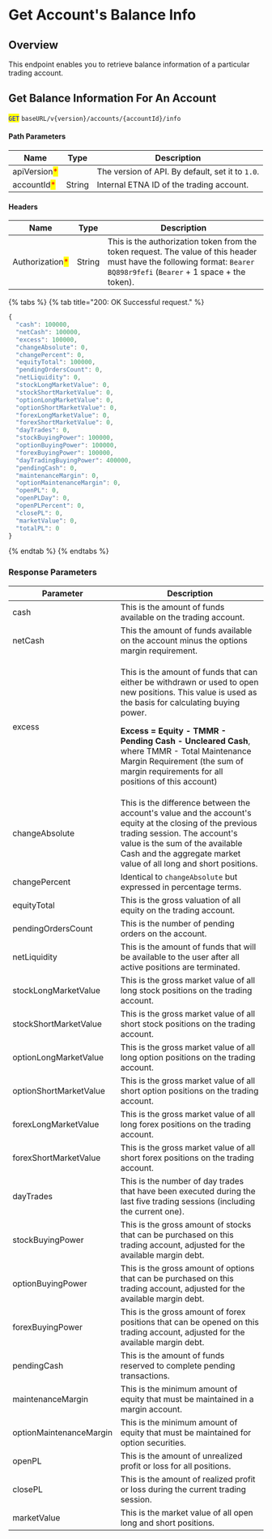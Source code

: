 # Get Account's Balance Info

## Overview

This endpoint enables you to retrieve balance information of a particular trading account.

## Get Balance Information For An Account

<mark style="color:blue;">`GET`</mark> `baseURL/v{version}/accounts/{accountId}/info`

#### Path Parameters

| Name                                         | Type   | Description                                      |
| -------------------------------------------- | ------ | ------------------------------------------------ |
| apiVersion<mark style="color:red;">\*</mark> |        | The version of API. By default, set it to `1.0`. |
| accountId<mark style="color:red;">\*</mark>  | String | Internal ETNA ID of the trading account.         |

#### Headers

| Name                                            | Type   | Description                                                                                                                                                             |
| ----------------------------------------------- | ------ | ----------------------------------------------------------------------------------------------------------------------------------------------------------------------- |
| Authorization<mark style="color:red;">\*</mark> | String | This is the authorization token from the token request. The value of this header must have the following format: `Bearer BQ898r9fefi` (`Bearer` + 1 space + the token). |

{% tabs %}
{% tab title="200: OK Successful request." %}
```javascript
{
  "cash": 100000,
  "netCash": 100000,
  "excess": 100000,
  "changeAbsolute": 0,
  "changePercent": 0,
  "equityTotal": 100000,
  "pendingOrdersCount": 0,
  "netLiquidity": 0,
  "stockLongMarketValue": 0,
  "stockShortMarketValue": 0,
  "optionLongMarketValue": 0,
  "optionShortMarketValue": 0,
  "forexLongMarketValue": 0,
  "forexShortMarketValue": 0,
  "dayTrades": 0,
  "stockBuyingPower": 100000,
  "optionBuyingPower": 100000,
  "forexBuyingPower": 100000,
  "dayTradingBuyingPower": 400000,
  "pendingCash": 0,
  "maintenanceMargin": 0,
  "optionMaintenanceMargin": 0,
  "openPL": 0,
  "openPLDay": 0,
  "openPLPercent": 0,
  "closePL": 0,
  "marketValue": 0,
  "totalPL": 0
}
```
{% endtab %}
{% endtabs %}

### Response Parameters

| Parameter               | Description                                                                                                                                                                                                                                                                                                                                                      |
| ----------------------- | ---------------------------------------------------------------------------------------------------------------------------------------------------------------------------------------------------------------------------------------------------------------------------------------------------------------------------------------------------------------- |
| cash                    | This is the amount of funds available on the trading account.                                                                                                                                                                                                                                                                                                    |
| netCash                 | This the amount of funds available on the account minus the options margin requirement.                                                                                                                                                                                                                                                                          |
| excess                  | <p>This is the amount of funds that can either be withdrawn or used to open new positions. This value is used as the basis for calculating buying power.</p><p><strong>Excess = Equity - TMMR - Pending Cash - Uncleared Cash</strong>, where TMMR - Total Maintenance Margin Requirement (the sum of margin requirements for all positions of this account)</p> |
| changeAbsolute          | This is the difference between the account's value and the account's equity at the closing of the previous trading session. The account's value is the sum of the available Cash and the aggregate market value of all long and short positions.                                                                                                                 |
| changePercent           | Identical to `changeAbsolute` but expressed in percentage terms.                                                                                                                                                                                                                                                                                                 |
| equityTotal             | This is the gross valuation of all equity on the trading account.                                                                                                                                                                                                                                                                                                |
| pendingOrdersCount      | This is the number of pending orders on the account.                                                                                                                                                                                                                                                                                                             |
| netLiquidity            | This is the amount of funds that will be available to the user after all active positions are terminated.                                                                                                                                                                                                                                                        |
| stockLongMarketValue    | This is the gross market value of all long stock positions on the trading account.                                                                                                                                                                                                                                                                               |
| stockShortMarketValue   | This is the gross market value of all short stock positions on the trading account.                                                                                                                                                                                                                                                                              |
| optionLongMarketValue   | This is the gross market value of all long option positions on the trading account.                                                                                                                                                                                                                                                                              |
| optionShortMarketValue  | This is the gross market value of all short option positions on the trading account.                                                                                                                                                                                                                                                                             |
| forexLongMarketValue    | This is the gross market value of all long forex positions on the trading account.                                                                                                                                                                                                                                                                               |
| forexShortMarketValue   | This is the gross market value of all short forex positions on the trading account.                                                                                                                                                                                                                                                                              |
| dayTrades               | This is the number of day trades that have been executed during the last five trading sessions (including the current one).                                                                                                                                                                                                                                      |
| stockBuyingPower        | This is the gross amount of stocks that can be purchased on this trading account, adjusted for the available margin debt.                                                                                                                                                                                                                                        |
| optionBuyingPower       | This is the gross amount of options that can be purchased on this trading account, adjusted for the available margin debt.                                                                                                                                                                                                                                       |
| forexBuyingPower        | This is the gross amount of forex positions that can be opened on this trading account, adjusted for the available margin debt.                                                                                                                                                                                                                                  |
| pendingCash             | This is the amount of funds reserved to complete pending transactions.                                                                                                                                                                                                                                                                                           |
| maintenanceMargin       | This is the minimum amount of equity that must be maintained in a margin account.                                                                                                                                                                                                                                                                                |
| optionMaintenanceMargin | This is the minimum amount of equity that must be maintained for option securities.                                                                                                                                                                                                                                                                              |
| openPL                  | This is the amount of unrealized profit or loss for all positions.                                                                                                                                                                                                                                                                                               |
| closePL                 | This is the amount of realized profit or loss during the current trading session.                                                                                                                                                                                                                                                                                |
| marketValue             | This is the market value of all open long and short positions.                                                                                                                                                                                                                                                                                                   |
